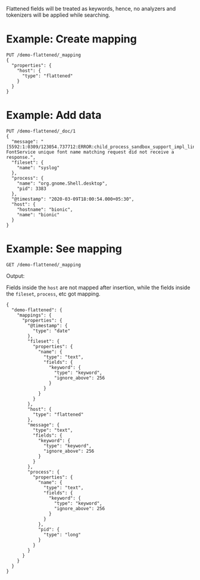 
Flattened fields will be treated as keywords, hence, no analyzers and tokenizers will be applied while searching.

# Example: Create mapping

```
PUT /demo-flattened/_mapping
{
  "properties": {
    "host": {
      "type": "flattened"
    }
  }
}
```

# Example: Add data

```
PUT /demo-flattened/_doc/1
{
  "message": "[5592:1:0309/123054.737712:ERROR:child_process_sandbox_support_impl_linux.cc(79)] FontService unique font name matching request did not receive a response.",
  "fileset": {
    "name": "syslog"
  },
  "process": {
    "name": "org.gnome.Shell.desktop",
    "pid": 3383
  },
  "@timestamp": "2020-03-09T18:00:54.000+05:30",
  "host": {
    "hostname": "bionic",
    "name": "bionic"
  }
}
```

# Example: See mapping

```
GET /demo-flattened/_mapping
```

Output:

Fields inside the `host` are not mapped after insertion, while the fields inside the `fileset`, `process`, etc got mapping.

```
{
  "demo-flattened": {
    "mappings": {
      "properties": {
        "@timestamp": {
          "type": "date"
        },
        "fileset": {
          "properties": {
            "name": {
              "type": "text",
              "fields": {
                "keyword": {
                  "type": "keyword",
                  "ignore_above": 256
                }
              }
            }
          }
        },
        "host": {
          "type": "flattened"
        },
        "message": {
          "type": "text",
          "fields": {
            "keyword": {
              "type": "keyword",
              "ignore_above": 256
            }
          }
        },
        "process": {
          "properties": {
            "name": {
              "type": "text",
              "fields": {
                "keyword": {
                  "type": "keyword",
                  "ignore_above": 256
                }
              }
            },
            "pid": {
              "type": "long"
            }
          }
        }
      }
    }
  }
}
```